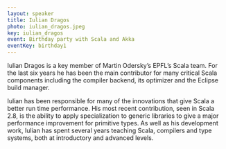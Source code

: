 ```yaml
---
layout: speaker
title: Iulian Dragos
photo: iulian_dragos.jpeg
key: iulian_dragos
event: Birthday party with Scala and Akka
eventKey: birthday1
---
```


Iulian Dragos is a key member of Martin Odersky’s EPFL’s Scala team. For the last six years he has been the main contributor for many critical Scala components including the compiler backend, its optimizer and the Eclipse build manager.

Iulian has been responsible for many of the innovations that give Scala a better run time performance. His most recent contribution, seen in Scala 2.8, is the ability to apply specialization to generic libraries to give a major performance improvement for primitive types. As well as his development work, Iulian has spent several years teaching Scala, compilers and type systems, both at introductory and advanced levels.